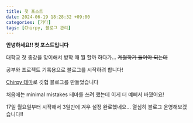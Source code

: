 ```yaml
---
title: 첫 포스트
date: 2024-06-19 18:28:32 +09:00
categories: [기타]
tags: [Chirpy, 블로그 관리]
---
```


**안녕하세요!! 첫 포스트입니다**
  
대학교 첫 종강을 맞이해서 방학 때 뭘 할까 하다가... ~~계절학기 들어야 되는데~~
  
공부와 프로젝트 기록용으로 블로그를 시작하려 합니다!
  
[Chirpy 테마](https://chirpy.cotes.page/)로 깃헙 블로그를 만들었습니다
  
처음에는 minimal mistakes 테마를 쓰려 했는데 이게 더 예뻐서 바꿨어요!
  
17일 월요일부터 시작해서 3일만에 겨우 설정 완료했네요... 열심히 블로그 운영해보겠습니다!!